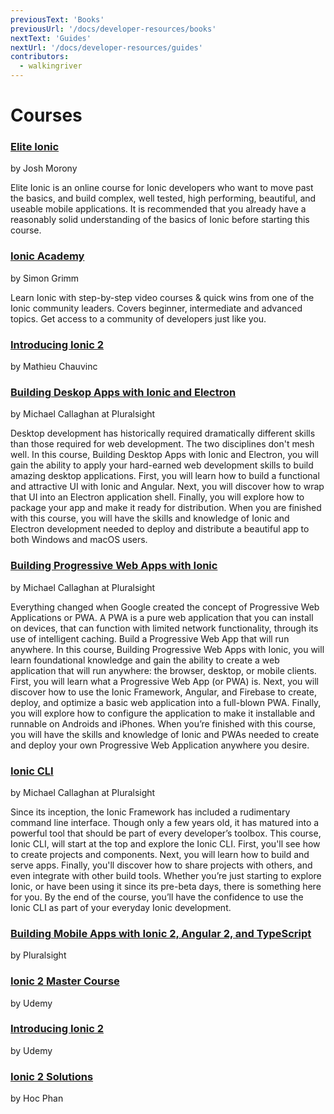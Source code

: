 ```yaml
---
previousText: 'Books'
previousUrl: '/docs/developer-resources/books'
nextText: 'Guides'
nextUrl: '/docs/developer-resources/guides'
contributors:
  - walkingriver
---
```


# Courses

### [Elite Ionic](https://www.joshmorony.com/elite/)

by Josh Morony

Elite Ionic is an online course for Ionic developers who want to move past the basics, and build complex, well tested, high performing, beautiful, and useable mobile applications. It is recommended that you already have a reasonably solid understanding of the basics of Ionic before starting this course.

### [Ionic Academy](https://ionicacademy.com/)

by Simon Grimm

Learn Ionic with step-by-step video courses & quick wins from one of the Ionic community leaders. Covers beginner, intermediate and advanced topics. Get access to a community of developers just like you.

### [Introducing Ionic 2](http://shop.oreilly.com/product/0636920050353.do)

by Mathieu Chauvinc

### [Building Deskop Apps with Ionic and Electron](https://pluralsight.pxf.io/VeMXO)

by Michael Callaghan at Pluralsight

Desktop development has historically required dramatically different skills than those required for web development. The two disciplines don't mesh well. In this course, Building Desktop Apps with Ionic and Electron, you will gain the ability to apply your hard-earned web development skills to build amazing desktop applications. First, you will learn how to build a functional and attractive UI with Ionic and Angular. Next, you will discover how to wrap that UI into an Electron application shell. Finally, you will explore how to package your app and make it ready for distribution. When you are finished with this course, you will have the skills and knowledge of Ionic and Electron development needed to deploy and distribute a beautiful app to both Windows and macOS users.

### [Building Progressive Web Apps with Ionic](https://pluralsight.pxf.io/Ly2EY)

by Michael Callaghan at Pluralsight

Everything changed when Google created the concept of Progressive Web Applications or PWA. A PWA is a pure web application that you can install on devices, that can function with limited network functionality, through its use of intelligent caching. Build a Progressive Web App that will run anywhere. In this course, Building Progressive Web Apps with Ionic, you will learn foundational knowledge and gain the ability to create a web application that will run anywhere: the browser, desktop, or mobile clients. First, you will learn what a Progressive Web App (or PWA) is. Next, you will discover how to use the Ionic Framework, Angular, and Firebase to create, deploy, and optimize a basic web application into a full-blown PWA. Finally, you will explore how to configure the application to make it installable and runnable on Androids and iPhones. When you’re finished with this course, you will have the skills and knowledge of Ionic and PWAs needed to create and deploy your own Progressive Web Application anywhere you desire.

### [Ionic CLI](https://pluralsight.pxf.io/ionic-cli)

by Michael Callaghan at Pluralsight

Since its inception, the Ionic Framework has included a rudimentary command line interface. Though only a few years old, it has matured into a powerful tool that should be part of every developer’s toolbox. This course, Ionic CLI, will start at the top and explore the Ionic CLI. First, you'll see how to create projects and components. Next, you will learn how to build and serve apps. Finally, you'll discover how to share projects with others, and even integrate with other build tools. Whether you’re just starting to explore Ionic, or have been using it since its pre-beta days, there is something here for you. By the end of the course, you’ll have the confidence to use the Ionic CLI as part of your everyday Ionic development.

### [Building Mobile Apps with Ionic 2, Angular 2, and TypeScript](https://app.pluralsight.com/library/courses/ionic2-angular2-typescript-mobile-apps/table-of-contents)

by Pluralsight

### [Ionic 2 Master Course](https://www.udemy.com/ionic-2-tutorial/)

by Udemy

### [Introducing Ionic 2](https://www.udemy.com/introducing-ionic-2/)

by Udemy

### [Ionic 2 Solutions](https://www.packtpub.com/web-development/ionic-2-solutions-video)

by Hoc Phan